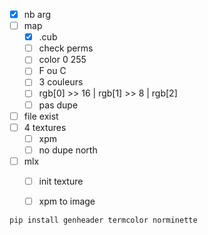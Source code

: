 - [x] nb arg
- [ ] map
	- [x] .cub
	- [ ] check perms
	- [ ] color 0 255
	- [ ] F ou C 
	- [ ] 3 couleurs
	- [ ] rgb[0] >> 16 | rgb[1] >> 8 | rgb[2]
	- [ ] pas dupe
 - [ ] file exist
 - [ ] 4 textures
	- [ ] xpm
	- [ ] no dupe north
- [ ] mlx
	- [ ] init texture
	- [ ] xpm to image


`pip install genheader termcolor norminette`